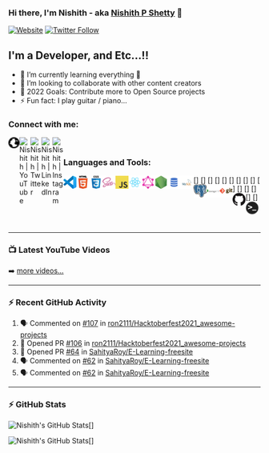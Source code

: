 ### Hi there, I'm Nishith - aka [Nishith P Shetty][website] 👋

[![Website](https://img.shields.io/website?label=nishithpshetty.tk&style=for-the-badge&url=https%3A%2F%2Fnishithpshetty.tk)](https://nishithpshetty.tk)
[![Twitter Follow](https://img.shields.io/twitter/follow/NishithPShetty?color=1DA1F2&logo=twitter&style=for-the-badge)](https://twitter.com/intent/follow?original_referer=https%3A%2F%2Fgithub.com%2FNishithPShetty&screen_name=NishithPShetty)

## I'm a Developer, and Etc...!!

- 🌱 I’m currently learning everything 🤣
- 👯 I’m looking to collaborate with other content creators
- 🥅 2022 Goals: Contribute more to Open Source projects
- ⚡ Fun fact: I play guitar / piano...

### Connect with me:

[<img align="left" alt="nishithpshetty.tk" width="22px" src="https://raw.githubusercontent.com/iconic/open-iconic/master/svg/globe.svg" />][website]
[<img align="left" alt="Nishith | YouTube" width="22px" src="https://cdn.jsdelivr.net/npm/simple-icons@v3/icons/youtube.svg" />][youtube]
[<img align="left" alt="Nishith | Twitter" width="22px" src="https://cdn.jsdelivr.net/npm/simple-icons@v3/icons/twitter.svg" />][twitter]
[<img align="left" alt="Nishith | LinkedIn" width="22px" src="https://cdn.jsdelivr.net/npm/simple-icons@v3/icons/linkedin.svg" />][linkedin]
[<img align="left" alt="Nishith | Instagram" width="22px" src="https://cdn.jsdelivr.net/npm/simple-icons@v3/icons/instagram.svg" />][instagram]

<br />

### Languages and Tools:

[<img align="left" alt="Visual Studio Code" width="26px" src="https://raw.githubusercontent.com/github/explore/80688e429a7d4ef2fca1e82350fe8e3517d3494d/topics/visual-studio-code/visual-studio-code.png" />]
[<img align="left" alt="HTML5" width="26px" src="https://raw.githubusercontent.com/github/explore/80688e429a7d4ef2fca1e82350fe8e3517d3494d/topics/html/html.png" />]
[<img align="left" alt="CSS3" width="26px" src="https://raw.githubusercontent.com/github/explore/80688e429a7d4ef2fca1e82350fe8e3517d3494d/topics/css/css.png" />]
[<img align="left" alt="Sass" width="26px" src="https://raw.githubusercontent.com/github/explore/80688e429a7d4ef2fca1e82350fe8e3517d3494d/topics/sass/sass.png" />]
[<img align="left" alt="JavaScript" width="26px" src="https://raw.githubusercontent.com/github/explore/80688e429a7d4ef2fca1e82350fe8e3517d3494d/topics/javascript/javascript.png" />]
[<img align="left" alt="React" width="26px" src="https://raw.githubusercontent.com/github/explore/80688e429a7d4ef2fca1e82350fe8e3517d3494d/topics/react/react.png" />]
[<img align="left" alt="GraphQL" width="26px" src="https://raw.githubusercontent.com/github/explore/80688e429a7d4ef2fca1e82350fe8e3517d3494d/topics/graphql/graphql.png" />]
[<img align="left" alt="Node.js" width="26px" src="https://raw.githubusercontent.com/github/explore/80688e429a7d4ef2fca1e82350fe8e3517d3494d/topics/nodejs/nodejs.png" />]
[<img align="left" alt="SQL" width="26px" src="https://raw.githubusercontent.com/github/explore/80688e429a7d4ef2fca1e82350fe8e3517d3494d/topics/sql/sql.png" />]
[<img align="left" alt="MySQL" width="26px" src="https://raw.githubusercontent.com/github/explore/80688e429a7d4ef2fca1e82350fe8e3517d3494d/topics/mysql/mysql.png" />]
[<img align="left" alt="PostgreSQL" width="26px" src="https://raw.githubusercontent.com/github/explore/80688e429a7d4ef2fca1e82350fe8e3517d3494d/topics/postgresql/postgresql.png" />]
[<img align="left" alt="MongoDB" width="26px" src="https://raw.githubusercontent.com/github/explore/80688e429a7d4ef2fca1e82350fe8e3517d3494d/topics/mongodb/mongodb.png" />]
[<img align="left" alt="Git" width="26px" src="https://raw.githubusercontent.com/github/explore/80688e429a7d4ef2fca1e82350fe8e3517d3494d/topics/git/git.png" />]
[<img align="left" alt="GitHub" width="26px" src="https://raw.githubusercontent.com/github/explore/78df643247d429f6cc873026c0622819ad797942/topics/github/github.png" />]
[<img align="left" alt="Terminal" width="26px" src="https://raw.githubusercontent.com/github/explore/80688e429a7d4ef2fca1e82350fe8e3517d3494d/topics/terminal/terminal.png" />]

<br />
<br />

---

### 📺 Latest YouTube Videos

<!-- YOUTUBE:START -->
<!-- YOUTUBE:END -->

➡️ [more videos...](https://)

---

### ⚡ Recent GitHub Activity
  
<!--START_SECTION:activity-->
1. 🗣 Commented on [#107](https://github.com/ron2111/Hacktoberfest2021_awesome-projects/issues/107) in [ron2111/Hacktoberfest2021_awesome-projects](https://github.com/ron2111/Hacktoberfest2021_awesome-projects)
2. 💪 Opened PR [#106](https://github.com/ron2111/Hacktoberfest2021_awesome-projects/pull/106) in [ron2111/Hacktoberfest2021_awesome-projects](https://github.com/ron2111/Hacktoberfest2021_awesome-projects)
3. 💪 Opened PR [#64](https://github.com/SahityaRoy/E-Learning-freesite/pull/64) in [SahityaRoy/E-Learning-freesite](https://github.com/SahityaRoy/E-Learning-freesite)
4. 🗣 Commented on [#62](https://github.com/SahityaRoy/E-Learning-freesite/issues/62) in [SahityaRoy/E-Learning-freesite](https://github.com/SahityaRoy/E-Learning-freesite)
5. 🗣 Commented on [#62](https://github.com/SahityaRoy/E-Learning-freesite/issues/62) in [SahityaRoy/E-Learning-freesite](https://github.com/SahityaRoy/E-Learning-freesite)
<!--END_SECTION:activity-->

---

### ⚡ GitHub Stats

  [<img align="left" alt="Nishith's GitHub Stats" src="https://github-readme-stats.vercel.app/api?username=nishith-p-shetty&show_icons=true&hide_border=true&count_private=true&theme=github_dark" />]

  [<img align="left" alt="Nishith's GitHub Stats" src="https://github-readme-stats.vercel.app/api/top-langs/?username=nishith-p-shetty&langs_count=50&layout=compact&show_icons=true&hide_border=true&count_private=true&theme=github_dark" />]
  

[website]: https://nishithpshetty.tk
[course]: http://vsCodeHero.com
[twitter]: https://twitter.com/NishithPShetty
[youtube]: https://
[instagram]: https://www.instagram.com/nishith.p.shetty
[linkedin]: https://www.linkedin.com/in/nishith-p-shetty-32a569204